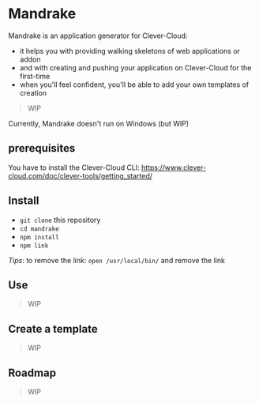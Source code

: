 # Mandrake

Mandrake is an application generator for Clever-Cloud:

- it helps you with providing walking skeletons of web applications or addon
- and with creating and pushing your application on Clever-Cloud for the first-time
- when you'll feel confident, you'll be able to add your own templates of creation

> WIP

Currently, Mandrake doesn't run on Windows (but WIP)

## prerequisites

You have to install the Clever-Cloud CLI: https://www.clever-cloud.com/doc/clever-tools/getting_started/

## Install

- `git clone` this repository
- `cd mandrake`
- `npm install`
- `npm link`

*Tips*: to remove the link: `open /usr/local/bin/` and remove the link

## Use

> WIP

## Create a template

> WIP

## Roadmap

> WIP

